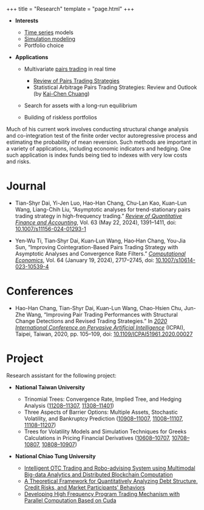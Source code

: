 +++
title = "Research"
template = "page.html"
+++

* **Interests**

  * [Time series](https://en.wikipedia.org/wiki/Time_series) models
  * [Simulation modeling](https://en.wikipedia.org/wiki/Simulation_modeling)
  * Portfolio choice

* **Applications**

  * Multivariate [pairs trading](https://www.investopedia.com/terms/p/pairstrade.asp) in real time

    * [Review of Pairs Trading Strategies](https://onlinelibrary.wiley.com/doi/10.1111/joes.12153)
    * Statistical Arbitrage Pairs Trading Strategies: Review and Outlook (by [Kai-Chen Chuang](https://finance.lab.nycu.edu.tw/Students/105%E8%8E%8A%E5%87%B1%E8%87%A3/))
  * Search for assets with a long-run equilibrium
  * Building of riskless portfolios

Much of his current work involves conducting structural change analysis and co-integration test of the finite order vector autoregressive process and estimating the probability of mean reversion.
Such methods are important in a variety of applications, including economic indicators and hedging. One such application is index funds being tied to indexes with very low costs and risks.

<!-- # Published Works and Selected Talks -->

# Journal

* Tian-Shyr Dai, Yi-Jen Luo, Hao-Han Chang, Chu-Lan Kao, Kuan-Lun Wang, Liang-Chih Liu,
  “Asymptotic analyses for trend-stationary pairs trading strategy in high-frequency trading.”
  *[Review of Quantitative Finance and Accounting](https://link.springer.com/journal/11156)*, Vol. 63 (May 22, 2024), 1391–1411,
  doi: [10.1007/s11156-024-01293-1](https://link.springer.com/article/10.1007/s11156-024-01293-1)

* Yen‑Wu Ti, Tian‑Shyr Dai, Kuan‑Lun Wang, Hao‑Han Chang, You‑Jia Sun,
  “Improving Cointegration-Based Pairs Trading Strategy with Asymptotic Analyses and Convergence Rate Filters.”
  *[Computational Economics](https://link.springer.com/journal/10614)*, Vol. 64 (January 19, 2024), 2717–2745,
  doi: [10.1007/s10614-023-10539-4](https://doi.org/10.1007/s10614-023-10539-4)

# Conferences

* Hao-Han Chang, Tian-Shyr Dai, Kuan-Lun Wang, Chao-Hsien Chu, Jun-Zhe Wang,
  “Improving Pair Trading Performances with Structural Change Detections and Revised Trading Strategies.”
  In *[2020 International Conference on Pervasive Artificial Intelligence](https://doi.org/10.1109/ICPAI51961.2020)* (ICPAI), Taipei, Taiwan, 2020, pp. 105–109,
  doi: [10.1109/ICPAI51961.2020.00027](https://doi.org/10.1109/ICPAI51961.2020.00027)

# Project

Research assistant for the following project:

* **National Taiwan University**

  * Trinomial Trees: Convergence Rate, Implied Tree, and Hedging Analysis
    ([11208–11307](https://www.grb.gov.tw/search/planDetail?id=15485296), [11308–11401](https://www.grb.gov.tw/search/planDetail?id=16639177))
  * Three Aspects of Barrier Options: Multiple Assets, Stochastic Volatility, and Bankruptcy Prediction
    ([10908–11007](https://www.grb.gov.tw/search/planDetail?id=13541943), [11008–11107](https://www.grb.gov.tw/search/planDetail?id=13942143), [11108–11207](https://www.grb.gov.tw/search/planDetail?id=14605538))
  * Trees for Volatility Models and Simulation Techniques for Greeks Calculations in Pricing Financial Derivatives
    ([10608–10707](https://www.grb.gov.tw/search/planDetail?id=12483652), [10708–10807](https://www.grb.gov.tw/search/planDetail?id=12425597), [10808–10907](https://www.grb.gov.tw/search/planDetail?id=12824037))

* **National Chiao Tung University**

  * [Intelligent OTC Trading and Robo-advising System using Multimodal Big-data Analytics and Distributed Blockchain Computation](https://www.grb.gov.tw/search/planDetail?id=12488700)
  * [A Theoretical Framework for Quantitatively Analyzing Debt Structure, Credit Risks, and Market Participants' Behaviors](https://www.grb.gov.tw/search/planDetail?id=11272804)
  * [Developing High Frequency Program Trading Mechanism with Parallel Computation Based on Cuda](https://www.grb.gov.tw/search/planDetail?id=11600339)

<!-- <article>
    <section data-title="Journal">
        <header>
            <h2><a class="label">Journal</a></h2>
        </header>
        <ul>
            <li>Tian-Shyr Dai, Yi-Jen Luo, Hao-Han Chang, Chu-Lan Kao, Kuan-Lun Wang, Liang-Chih Liu,
                ``Asymptotic analyses for trend-stationary pairs trading strategy in high-frequency trading.''
                <i><a class="link__html" href="https://link.springer.com/journal/11156"
                        rel="bookmark external">Review of Quantitative Finance and Accounting</a></i>, Vol. 63
                (May 22, 2024), 1391-1411, doi: <a class="link__html"
                    href="https://link.springer.com/article/10.1007/s11156-024-01293-1"
                    rel="bookmark external">10.1007/s11156-024-01293-1</a>.
            </li>
            <li>Yen‑Wu Ti, Tian‑Shyr Dai, Kuan‑Lun Wang, Hao‑Han Chang, You‑Jia Sun, ``Improving
                Cointegration-Based Pairs Trading Strategy with Asymptotic Analyses and Convergence Rate
                Filters.''
                <i><a class="link__html" href="https://link.springer.com/journal/10614"
                        rel="bookmark external">Computational Economics</a></i>, Vol. 64 (January 19, 2024),
                2717--2745, doi:
                <a class="link__html" href="https://doi.org/10.1007/s10614-023-10539-4"
                    rel="bookmark external">10.1007/s10614-023-10539-4</a>.
            </li>
        </ul>
    </section>

    <section data-title="Conferences">
        <header>
            <h2><a class="label">Conferences</a></h2>
        </header>
        <ul>
            <li>Hao-Han Chang, Tian-Shyr Dai, Kuan-Lun Wang, Chao-Hsien Chu, Jun-Zhe Wang, ``Improving Pair
                Trading Performances with Structural Change Detections and Revised Trading Strategies.'' In
                <i><a class="link__html" href="https://doi.org/10.1109/ICPAI51961.2020"
                        rel="bookmark external">2020 International
                        Conference on Pervasive Artificial Intelligence</a></i> (ICPAI), Taipei, Taiwan, 2020,
                pp. 105-109, doi: <a class="link__html" href="https://doi.org/10.1109/ICPAI51961.2020.00027"
                    rel="bookmark external">10.1109/ICPAI51961.2020.00027</a>.
            </li>
        </ul>
    </section>

    <section data-title="Project">
        <header>
            <h2><a class="label">Project</a></h2>
        </header>
        Research assiste for the following project:
        <ul>
            <li><strong>National Taiwan University</strong>
                <ul>
                    <li>Trinomial Trees: Convergence Rate, Implied Tree, and Hedging
                        Analysis (<a class="link__html"
                            href="https://www.grb.gov.tw/search/planDetail?id=15485296"
                            rel="bookmark external">11208--11307</a>, 
                            <a class="link__html"
                            href="https://www.grb.gov.tw/search/planDetail?id=16639177"
                            rel="bookmark external">11308--11401</a>)
                    </li>
                    <li>Three Aspects of Barrier Options: Multiple Assets, Stochastic Volatlity, and Bankruptcy
                        Prediction (<a class="link__html"
                            href="https://www.grb.gov.tw/search/planDetail?id=13541943"
                            rel="bookmark external">10908--11007</a>, <a class="link__html"
                            href="https://www.grb.gov.tw/search/planDetail?id=13942143"
                            rel="bookmark external">11008--11107</a>, <a class="link__html"
                            href="https://www.grb.gov.tw/search/planDetail?id=14605538"
                            rel="bookmark external">11108--11207</a>)
                    </li>
                    <li>Trees for Volatility
                        Models
                        and Simulation Techniques for Greeks Calculations in Pricing Financial
                        Derivatives (<a class="link__html"
                            href="https://www.grb.gov.tw/search/planDetail?id=12483652"
                            rel="bookmark external">10608--10707</a>, <a class="link__html"
                            href="https://www.grb.gov.tw/search/planDetail?id=12425597"
                            rel="bookmark external">10708--10807</a>, <a class="link__html"
                            href="https://www.grb.gov.tw/search/planDetail?id=12824037"
                            rel="bookmark external">10808--10907</a>)
                    </li>
                </ul>
            </li>
            <li><strong>National Chiao Tung University</strong>
                <ul>
                    <li><a class="link__html" href="https://www.grb.gov.tw/search/planDetail?id=12488700"
                            rel="bookmark external">Intelligent
                            OTC Trading and Robo-advising System using Multimodal Big-data Analytics and
                            Distributed
                            Blockchain Computation</a></li>
                    <li><a class="link__html" href="https://www.grb.gov.tw/search/planDetail?id=11272804"
                            rel="bookmark external">A
                            Theoretical
                            Framework for Quantitatively Analyzing Debt Structure, Credit Risks, and Market
                            Participants' Behaviors</a></li>
                    <li><a class="link__html" href="https://www.grb.gov.tw/search/planDetail?id=11600339"
                            rel="bookmark external">Developing
                            High Frequency Program Trading Mechanism with Parallel Computation Based on Cuda</a>
                    </li>
                </ul>
            </li>
        </ul>
    </section>

    <section data-title="Contacts">
        <header>
            <h2><a class="label">Contacts</a></h2>
        </header>
        <div class="inserthtml" data-key="contact_en"></div>
    </section>
</article> -->